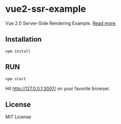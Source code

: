 # vue2-ssr-example

Vue 2.0 Server-Side Rendering Example. [Read more](https://github.com/meilihao/tour_book/blob/master/web/vue/2016_12_20_001.md).

## Installation

```
npm install
```

## RUN

```
npm start
```

Hit http://127.0.0.1:3007/ on your favorite browser.

## License

MIT License
